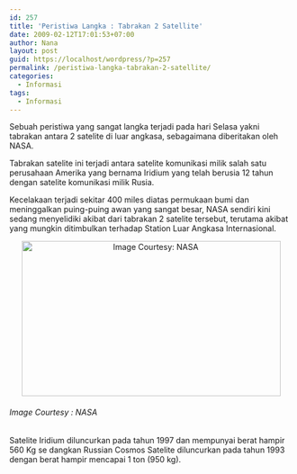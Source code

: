 ```yaml
---
id: 257
title: 'Peristiwa Langka : Tabrakan 2 Satellite'
date: 2009-02-12T17:01:53+07:00
author: Nana
layout: post
guid: https://localhost/wordpress/?p=257
permalink: /peristiwa-langka-tabrakan-2-satellite/
categories:
  - Informasi
tags:
  - Informasi
---
```

Sebuah peristiwa yang sangat langka terjadi pada hari Selasa yakni tabrakan antara 2 satelite di luar angkasa, sebagaimana diberitakan oleh NASA.

Tabrakan satelite ini terjadi antara satelite komunikasi milik salah satu perusahaan Amerika yang bernama Iridium yang telah berusia 12 tahun dengan satelite komunikasi milik Rusia.

Kecelakaan terjadi sekitar 400 miles diatas permukaan bumi dan meninggalkan puing-puing awan yang sangat besar, NASA sendiri kini sedang menyelidiki akibat dari tabrakan 2 satelite tersebut, terutama akibat yang mungkin ditimbulkan terhadap Station Luar Angkasa Internasional.

<!--more-->

<div style="text-align: center;">
  <img loading="lazy" title="Image Courtesy: NASA" src="https://wisatacinta.files.wordpress.com/2009/02/iridium-satelite.jpg" alt="Image Courtesy: NASA" width="460" height="276" border="0" />
</div>

<div>
  <h6>
    Image Courtesy : NASA
  </h6>
</div>

Satelite Iridium diluncurkan pada tahun 1997 dan mempunyai berat hampir 560 Kg se dangkan Russian Cosmos Satelite diluncurkan pada tahun 1993 dengan berat hampir mencapai 1 ton (950 kg).